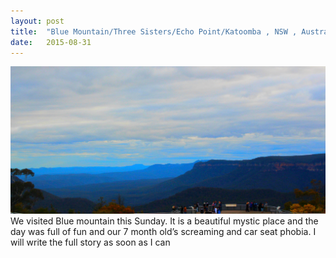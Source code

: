 ```yaml
---
layout: post
title:  "Blue Mountain/Three Sisters/Echo Point/Katoomba , NSW , Australia"
date:   2015-08-31
---
```

![The NRI Way](/assets/IMG_8587_pm.jpg)
We visited Blue mountain this Sunday. It is a beautiful mystic place and the day was full of fun and our 7 month old’s screaming and car seat phobia. I will write the full story as soon as I can

